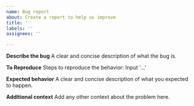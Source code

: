 ```yaml
---
name: Bug report
about: Create a report to help us improve
title: ''
labels: ''
assignees: ''

---
```


**Describe the bug**
A clear and concise description of what the bug is.

**To Reproduce**
Steps to reproduce the behavior:
Input  '...'

**Expected behavior**
A clear and concise description of what you expected to happen.

**Additional context**
Add any other context about the problem here.
